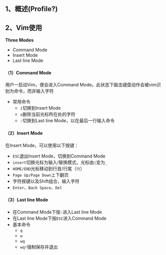 ## 1、概述(Profile?)

## 2、Vim使用

**Three Modes**
- Command Mode
- Insert Mode
- Last line Mode

#### （1）Command Mode
用户一启动Vim，便会进入Command Mode。此状态下敲击键盘动作会被vim识别为命令，而非输入字符
- 常用命令
    - `i`切换到Insert Mode
    - `x`删除当前光标所在处的字符
    - `:`切换到Last line Mode，以在最后一行输入命令
#### （2）Insert Mode
在Insert Mode，可以使用以下按键：
- `ESC`退出Insert Mode，切换到Command Mode
- `insert`切换光标为输入/替换模式，光标由`|`变为`_`
- `HOME/END`光标移动到行首/行尾（`行`）
- `Page Up/Page Down`上下翻页
- 字符按键以及Shift组合，输入字符
- `Enter`、`Back Space`、`Del`

#### （3）Last line Mode
- 在Command Mode下按`:`进入Last line Mode
- 在Last line Mode下按`ESC`进入Command Mode
- 基本命令
    - `q`
    - `w`
    - `wq`
    - `wq!`强制保存并退出
